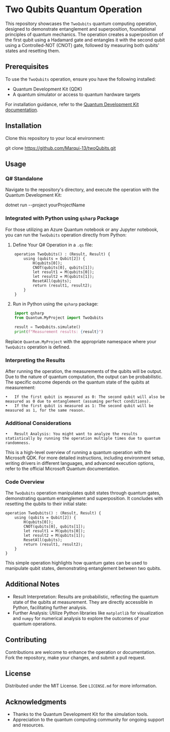 # Two Qubits Quantum Operation

This repository showcases the `TwoQubits` quantum computing operation, designed to demonstrate entanglement and superposition, foundational principles of quantum mechanics. The operation creates a superposition of the first qubit using a Hadamard gate and entangles it with the second qubit using a Controlled-NOT (CNOT) gate, followed by measuring both qubits' states and resetting them.

## Prerequisites

To use the `TwoQubits` operation, ensure you have the following installed:

- Quantum Development Kit (QDK)
- A quantum simulator or access to quantum hardware targets

For installation guidance, refer to the [Quantum Development Kit documentation](https://docs.microsoft.com/quantum/).

## Installation

Clone this repository to your local environment:

git clone https://github.com/Marqui-13/twoQubits.git

## Usage

### Q# Standalone

Navigate to the repository's directory, and execute the operation with the Quantum Development Kit:

dotnet run --project yourProjectName

### Integrated with Python using `qsharp` Package

For those utilizing an Azure Quantum notebook or any Jupyter notebook, you can run the `TwoQubits` operation directly from Python:

1. Define Your Q# Operation in a `.qs` file:

```qsharp
    operation TwoQubits() : (Result, Result) {
        using (qubits = Qubit[2]) {
            H(qubits[0]);
            CNOT(qubits[0], qubits[1]);
            let result1 = M(qubits[0]);
            let result2 = M(qubits[1]);
            ResetAll(qubits);
            return (result1, result2);
        }
    }
```

2. Run in Python using the `qsharp` package:

```python
    import qsharp
    from Quantum.MyProject import TwoQubits

    result = TwoQubits.simulate()
    print(f"Measurement results: {result}")
```

Replace `Quantum.MyProject` with the appropriate namespace where your `TwoQubits` operation is defined.

### Interpreting the Results

After running the operation, the measurements of the qubits will be output. Due to the nature of quantum computation, the output can be probabilistic. The specific outcome depends on the quantum state of the qubits at measurement:

	•	If the first qubit is measured as 0: The second qubit will also be measured as 0 due to entanglement (assuming perfect conditions).
	•	If the first qubit is measured as 1: The second qubit will be measured as 1, for the same reason.

### Additional Considerations

	•	Result Analysis: You might want to analyze the results statistically by running the operation multiple times due to quantum randomness.

This is a high-level overview of running a quantum operation with the Microsoft QDK. For more detailed instructions, including environment setup, writing drivers in different languages, and advanced execution options, refer to the official Microsoft Quantum documentation.

### Code Overview

The `TwoQubits` operation manipulates qubit states through quantum gates, demonstrating quantum entanglement and superposition. It concludes with resetting the qubits to their initial state:

```qsharp
operation TwoQubits() : (Result, Result) {
    using (qubits = Qubit[2]) {
        H(qubits[0]);
        CNOT(qubits[0], qubits[1]);
        let result1 = M(qubits[0]);
        let result2 = M(qubits[1]);
        ResetAll(qubits);
        return (result1, result2);
    }
}
```

This simple operation highlights how quantum gates can be used to manipulate qubit states, demonstrating entanglement between two qubits.

## Additional Notes

- Result Interpretation: Results are probabilistic, reflecting the quantum state of the qubits at measurement. They are directly accessible in Python, facilitating further analysis.
- Further Analysis: Utilize Python libraries like `matplotlib` for visualization and `numpy` for numerical analysis to explore the outcomes of your quantum operations.

## Contributing

Contributions are welcome to enhance the operation or documentation. Fork the repository, make your changes, and submit a pull request.

## License

Distributed under the MIT License. See `LICENSE.md` for more information.

## Acknowledgments

- Thanks to the Quantum Development Kit for the simulation tools.
- Appreciation to the quantum computing community for ongoing support and resources.